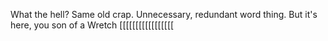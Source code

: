 What the hell? Same old crap. Unnecessary, redundant word thing. But it's here, you son of a Wretch [[[[[[[[[[[[[[[[[
